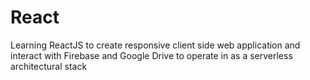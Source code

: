 # React
Learning ReactJS to create responsive client side web application and interact with Firebase and Google Drive to operate in as a serverless architectural stack
